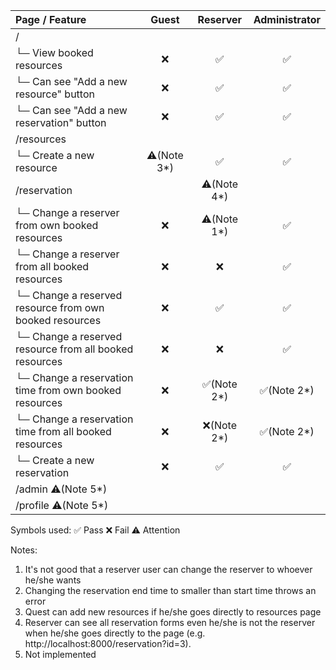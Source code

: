 | Page / Feature	| Guest |	Reserver | Administrator |
| :---         |     :---:      |     :---:      |     :---:      |
| /	| | | |		
| └─ View booked resources	| ❌	| ✅	| ✅ |
| └─ Can see "Add a new resource" button | ❌	| ✅	| ✅ |
| └─ Can see "Add a new reservation" button | ❌	| ✅	| ✅ |
| /resources	| | | |	
| └─ Create a new resource	| ⚠️(Note 3*)	| ✅	| ✅ |
| /reservation	| | ⚠️(Note 4*) | |		
| └─ Change a reserver from own booked resources	| ❌	| ⚠️(Note 1*)	| ✅ |
| └─ Change a reserver from all booked resources	| ❌	| ❌	| ✅ |
| └─ Change a reserved resource from own booked resources	| ❌	| ✅	| ✅ |
| └─ Change a reserved resource from all booked resources	| ❌	| ❌	| ✅ |
| └─ Change a reservation time from own booked resources	| ❌	| ✅(Note 2*)	| ✅(Note 2*) |
| └─ Change a reservation time from all booked resources	| ❌	| ❌(Note 2*)	| ✅(Note 2*) |
| └─ Create a new reservation	| ❌ | ✅ | ✅ |
| /admin ⚠️(Note 5*)| | | |
| /profile ⚠️(Note 5*)| | | |		

Symbols used:
✅ Pass
❌ Fail
⚠️ Attention

Notes:
1. It's not good that a reserver user can change the reserver to whoever he/she wants
2. Changing the reservation end time to smaller than start time throws an error
3. Quest can add new resources if he/she goes directly to resources page
4. Reserver can see all reservation forms even he/she is not the reserver when he/she goes directly to the page (e.g. http://localhost:8000/reservation?id=3). 
5. Not implemented
